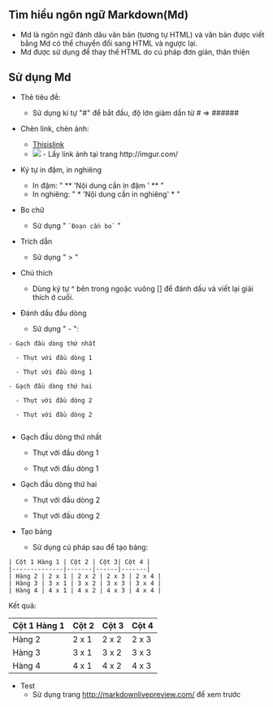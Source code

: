 ## Tìm hiểu ngôn ngữ Markdown(Md)

- Md là ngôn ngữ đánh dâu văn bản (tương tự HTML) và văn bản được viết bằng Md có thể chuyển đổi sang HTML và ngược lại.
- Md được sử dụng để thay thế HTML do cú pháp đơn giản, thân thiện

## Sử dụng Md

- Thẻ tiêu đề:
	- Sử dụng kí tự "#" để bắt đầu, độ lớn giảm dần từ # => ######
- Chèn link, chèn ảnh:
	- [Thisislink](http://github.com) 
	- <img src="link_anh">
		- Lấy link ảnh tại trang http://imgur.com/

- Ký tự in đậm, in nghiêng
	- In đậm:  " ** 'Nội dung cần in đậm ' ** "
	- In nghiêng: " * 'Nội dung cần in nghiêng' * "

- Bo chữ
	- Sử dụng " ``` `Đoạn cần bo` ``` "

- Trích dẫn
	- Sử dụng " > "

- Chú thích
	- Dùng ký tự ^ bên trong ngoặc vuông [] để đánh dấu và viết lại giải thích ở cuối.

- Đánh dấu đầu dòng
	- Sử dụng " - ":

```
- Gạch đầu dòng thứ nhất
  
  - Thụt với đầu dòng 1
  
  - Thụt với đầu dòng 1
 
- Gạch đầu dòng thứ hai
  
  - Thụt với đầu dòng 2
  
  - Thụt với đầu dòng 2
  
```

- Gạch đầu dòng thứ nhất
  
  - Thụt với đầu dòng 1
  
  - Thụt với đầu dòng 1
  
- Gạch đầu dòng thứ hai
  
  - Thụt với đầu dòng 2
  
  - Thụt với đầu dòng 2
  

- Tạo bảng
	- Sử dụng cú pháp sau để tạo bảng:

```
| Cột 1 Hàng 1 | Cột 2 | Cột 3| Cột 4 |
|--------------|-------|------|-------|
| Hàng 2 | 2 x 1 | 2 x 2 | 2 x 3 | 2 x 4 |
| Hàng 3 | 3 x 1 | 3 x 2 | 3 x 3 | 3 x 4 |
| Hàng 4 | 4 x 1 | 4 x 2 | 4 x 3 | 4 x 4 |
```

Kết quả:

| Cột 1 Hàng 1 | Cột 2 | Cột 3| Cột 4 |
|--------------|-------|------|-------|
| Hàng 2 | 2 x 1 | 2 x 2 | 2 x 3 | 2 x 4 |
| Hàng 3 | 3 x 1 | 3 x 2 | 3 x 3 | 3 x 4 |
| Hàng 4 | 4 x 1 | 4 x 2 | 4 x 3 | 4 x 4 |


- Test
	- Sử dụng trang  http://markdownlivepreview.com/ để xem trước

